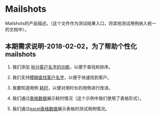 # Mailshots

 Mailshots的产品描述。（这个文件作为测试结果入口，将其他测试用例纳入统一的文档中）。
 
## 本期需求说明-2018-02-02，为了帮助个性化 mailshots 

1. 我们添加 [拆分客户名字的功能](SplittingNames.md "c:run")，以便于查找和排序。

1. 我们支持[模糊查找客户名字](PartialMatches.md "c:run")，以便于快速找到客户。

1. 我要知道用例 [耗时](Timer.md "c:run")，以便对用时长的用例进行改进。

1. 我们通过[表格数据](subSpec/Table.md "c:run")展示耗时情况（这个示例中我们使用了表格形式）。

1. 我们通过[excel表格数据](FirstExcelTutorial.xlsx "c:run")展示表格的测试用例情况。



